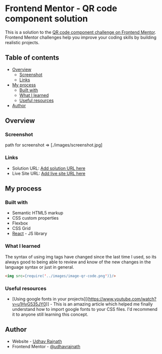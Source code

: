 # Frontend Mentor - QR code component solution

This is a solution to the [QR code component challenge on Frontend Mentor](https://www.frontendmentor.io/challenges/qr-code-component-iux_sIO_H). Frontend Mentor challenges help you improve your coding skills by building realistic projects. 

## Table of contents

- [Overview](#overview)
  - [Screenshot](#screenshot)
  - [Links](#links)
- [My process](#my-process)
  - [Built with](#built-with)
  - [What I learned](#what-i-learned)
  - [Useful resources](#useful-resources)
- [Author](#author)

## Overview

### Screenshot

path for screenshot => [./images/screenshot.jpg]

### Links

- Solution URL: [Add solution URL here](https://your-solution-url.com)
- Live Site URL: [Add live site URL here](https://your-live-site-url.com)

## My process

### Built with

- Semantic HTML5 markup
- CSS custom properties
- Flexbox
- CSS Grid
- [React](https://reactjs.org/) - JS library


### What I learned

The syntax of using img tags have changed since the last time  I used, so its always good to being able to review and know of the new changes in the language syntax or just in general.
```html
<img src={require('../images/image-qr-code.png')}/>
```

### Useful resources

- [Using google fonts in your projects][(https://www.youtube.com/watch?v=u1HyG535JY0)] - This is an amazing article which helped me finally understand how to import google fonts to your CSS files. I'd recommend it to anyone still learning this concept.

## Author

- Website - [Udhav Rajnath](https://www.your-site.com)
- Frontend Mentor - [@udhavrajnath](https://www.frontendmentor.io/profile/udhavrajnath)

